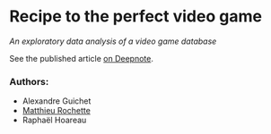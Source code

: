 # Recipe to the perfect video game
*An exploratory data analysis of a video game database*

See the published article [on Deepnote](
https://deepnote.com/@Data-Science-Epitech-M-TRC-839/Recipe-to-the-perfect-video-game-Kp7Hrko_RFSKMXZfAwVzrA).

### Authors:
- Alexandre Guichet
- [Matthieu Rochette](https://github.com/MatthieuRochette)
- Raphaël Hoareau
